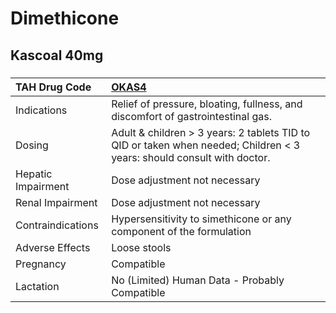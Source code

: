 # Dimethicone

## Kascoal 40mg

##### 

| TAH Drug Code      | [OKAS4](https://www.tahsda.org.tw/drugs/hissearch.php?drug_code=OKAS4)                                                 |
|:-------------------|:-----------------------------------------------------------------------------------------------------------------------|
| Indications        | Relief of pressure, bloating, fullness, and discomfort of gastrointestinal gas.                                        |
| Dosing             | Adult & children > 3 years: 2 tablets TID to QID or taken when needed; Children < 3 years: should consult with doctor. |
| Hepatic Impairment | Dose adjustment not necessary                                                                                          |
| Renal Impairment   | Dose adjustment not necessary                                                                                          |
| Contraindications  | Hypersensitivity to simethicone or any component of the formulation                                                    |
| Adverse Effects    | Loose stools                                                                                                           |
| Pregnancy          | Compatible                                                                                                             |
| Lactation          | No (Limited) Human Data - Probably Compatible                                                                          |

